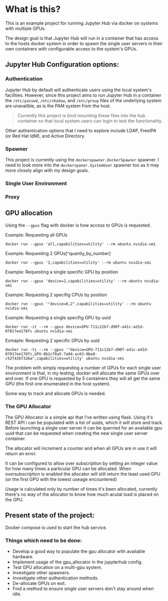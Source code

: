 # What is this? #

This is an example project for running Jupyter Hub via docker on systems with multiple GPUs.

The design goal is that Jupyter Hub will run in a container that has access to the hosts docker system in order to spawn the single user servers in their own containers with configurable access to the system's GPUs.

## Jupyter Hub Configuration options: ##
### Authentication ###
Jupyter Hub by default will authenticate users using the local system's facilities. However, since this project aims to run Jupyter Hub in a container the `/etc/passwd`, `/etc/shadow`, and `/etc/group` files of the underlying system are unavailble, as is the PAM system from the host.

> Currently this project is bind mounting these files into the hub container so that local system users can login to test the functionality.

Other authentication options that I need to explore include LDAP, FreeIPA (or Red Hat IdM), and Active Directory.

### Spawner ###
This project is currently using the `dockerspawner.DockerSpawner` spawner. I need to look more into the `dockerspaner.SystemUser` spawner too as it may more closely align with my design goals.

### Single User Environment ###


### Proxy ###

## GPU allocation ##
Using the `--gpus` flag with docker is how access to GPUs is requested. 

Example: Requesting all GPUs
```shell
docker run --gpus 'all,capabilities=utility' --rm ubuntu nvidia-smi
```

Example: Requesting 2 GPUs[^quantiy_by_number]
```shell
docker run --gpus '2,capabilities=utility' --rm ubuntu nvidia-smi
```

Example: Requesting a single specific GPU by position
```shell
docker run --gpus 'device=2,capabilities=utility' --rm ubuntu nvidia-smi
```

Example: Requesting 2 specifig CPUs by position
```shell
docker run --gpus '"device=0,2",capabilities=utility' --rm ubuntu nvidia-smi
```

Example: Requesting a single specifig GPU by uuid
```shell
docker run -it --rm --gpus device=GPU-711c12b7-d90f-a41c-ad1d-07017ee178fc ubuntu nvidia-smi
```

Exmaple: Requesting 2 specific GPUs by uuid
```shell
docker run -ti --rm --gpus '"device=GPU-711c12b7-d90f-a41c-ad1d-07017ee178fc,GPU-8b1cf8a5-7a04-ac63-0be8-c52f43bf326a",capabilities=utility' ubuntu nvidia-smi
```

The problem with simply requesting a number of GPUs for each single user environment is that, in my testing, docker will allocate the same GPUs over and over. If one GPU is requested by 5 containers they will all get the same GPU (the first one enumerated in the host system). 

Some way to track and allocate GPUs is needed.

[^quantity_by_number]: I've noticed that this isn't really talked about in the docker documentation. I confirmed that it works by testing it, but this may not be a reliable way to request a number of GPUs.
### The GPU Allocator ###

The GPU Allocator is a simple api that I've written using flask. Using it's REST API i can be populated with a list of uuids, which it will store and track. Before launching a single user server it can be querried for an available gpu uuid that can be requested when creating the new single user server container.

The allocator will increment a counter and when all GPUs are in use it will return an error.

It can be configured to allow over subscription by setting an integer value for how many times a particular GPU can be allocated. When oversubscription is enabled the allocator will still return the least used GPU (or the first GPU with the lowest useage encountered)

Usage is calculated only by number of times it's been allocated, currently there's no way of the allocator to know how much acutal load is placed on the GPU.

## Present state of the project: ##

Docker compose is used to start the hub service. 

### Things which need to be done: ###

* Develop a good way to populate the gpu allocator with available hardware.
* Implement usage of the gpu_allocator in the jupyterhub config.
* Test GPU allocation on a multi-gpu system.
* Investigate other spawners.
* Investigate other authentication methods.
* De-allocate GPUs on exit.
* Find a method to ensure single user servers don't stay around when idle.
